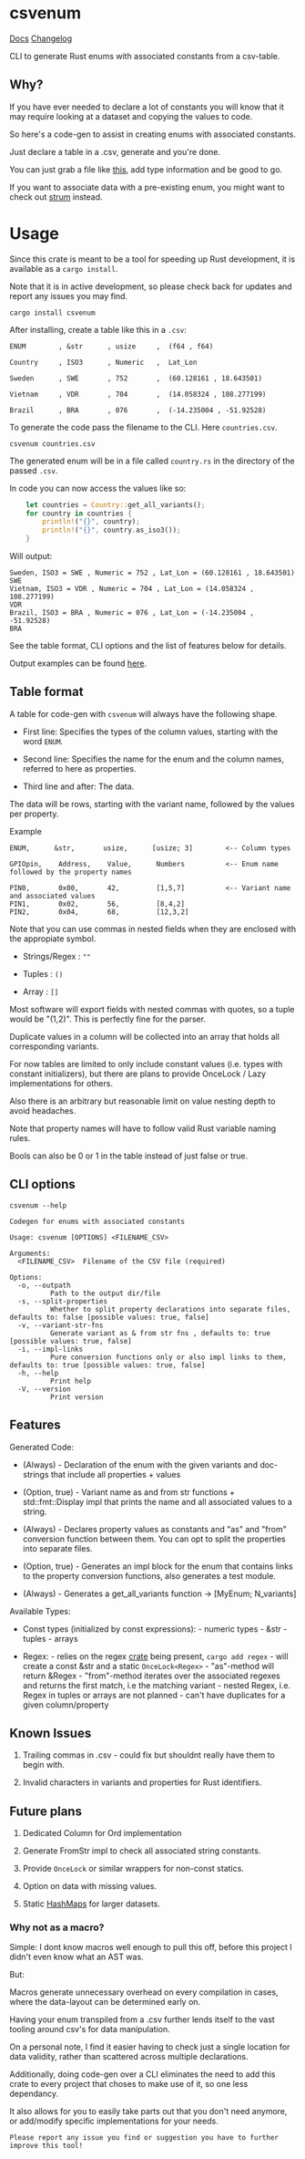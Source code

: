 # csvenum

[Docs](https://docs.rs/csvenum) [Changelog](https://github.com/J-Bockhofer/csvenum/blob/main/CHANGELOG.md)

CLI to generate Rust enums with associated constants from a csv-table. 



## Why?

If you have ever needed to declare a lot of constants you will know that it may require looking at a dataset and copying the values to code.

So here's a code-gen to assist in creating enums with associated constants.

Just declare a table in a .csv, generate and you're done.

You can just grab a file like [this](https://github.com/J-Bockhofer/csvenum/blob/main/examples/country_data.csv), add type information and be good to go.

If you want to associate data with a pre-existing enum, you might want to check out [strum](https://crates.io/crates/strum) instead.


# Usage

Since this crate is meant to be a tool for speeding up Rust development, it is available as a `cargo install`.

Note that it is in active development, so please check back for updates and report any issues you may find.


```console
cargo install csvenum
```


After installing, create a table like this in a `.csv`:

```
ENUM        , &str      , usize     ,  (f64 , f64)

Country     , ISO3      , Numeric   ,  Lat_Lon

Sweden      , SWE       , 752       ,  (60.128161 , 18.643501)

Vietnam     , VDR       , 704       ,  (14.058324 , 108.277199)

Brazil      , BRA       , 076       ,  (-14.235004 , -51.92528)

```


To generate the code pass the filename to the CLI. Here `countries.csv`.


```console
csvenum countries.csv
```


The generated enum will be in a file called `country.rs` in the directory of the passed `.csv`.


In code you can now access the values like so:

```rust
    let countries = Country::get_all_variants();
    for country in countries {
        println!("{}", country);
        println!("{}", country.as_iso3());
    }    
```


Will output:


```console
Sweden, ISO3 = SWE , Numeric = 752 , Lat_Lon = (60.128161 , 18.643501) 
SWE
Vietnam, ISO3 = VDR , Numeric = 704 , Lat_Lon = (14.058324 , 108.277199) 
VDR
Brazil, ISO3 = BRA , Numeric = 076 , Lat_Lon = (-14.235004 , -51.92528) 
BRA
```


See the table format, CLI options and the list of features below for details.

Output examples can be found [here](https://github.com/J-Bockhofer/csvenum/tree/main/examples).


## Table format

A table for code-gen with `csvenum` will always have the following shape.

- First line: Specifies the types of the column values, starting with the word `ENUM`.

- Second line: Specifies the name for the enum and the column names, referred to here as properties.

- Third line and after: The data.

The data will be rows, starting with the variant name, followed by the values per property.

Example

```
ENUM,      &str,       usize,      [usize; 3]        <-- Column types

GPIOpin,    Address,    Value,      Numbers          <-- Enum name followed by the property names

PIN0,       0x00,       42,         [1,5,7]          <-- Variant name and associated values
PIN1,       0x02,       56,         [8,4,2]
PIN2,       0x04,       68,         [12,3,2]

```

Note that you can use commas in nested fields when they are enclosed with the appropiate symbol.

- Strings/Regex : `""`

- Tuples : `()`

- Array : `[]`

Most software will export fields with nested commas with quotes, so a tuple would be "(1,2)". This is perfectly fine for the parser.

Duplicate values in a column will be collected into an array that holds all corresponding variants. 

For now tables are limited to only include constant values (i.e. types with constant initializers), but there are plans to provide OnceLock / Lazy implementations for others.

Also there is an arbitrary but reasonable limit on value nesting depth to avoid headaches.

Note that property names will have to follow valid Rust variable naming rules.

Bools can also be 0 or 1 in the table instead of just false or true.


## CLI options

```console
csvenum --help
```

```
Codegen for enums with associated constants

Usage: csvenum [OPTIONS] <FILENAME_CSV>

Arguments:
  <FILENAME_CSV>  Filename of the CSV file (required)

Options:
  -o, --outpath 
          Path to the output dir/file
  -s, --split-properties 
          Whether to split property declarations into separate files, defaults to: false [possible values: true, false]
  -v, --variant-str-fns 
          Generate variant as & from str fns , defaults to: true [possible values: true, false]
  -i, --impl-links 
          Pure conversion functions only or also impl links to them, defaults to: true [possible values: true, false]
  -h, --help
          Print help
  -V, --version
          Print version
```


## Features

Generated Code:

- (Always) - Declaration of the enum with the given variants and doc-strings that include all properties + values

- (Option, true) - Variant name as and from str functions + std::fmt::Display impl that prints the name and all associated values to a string. 

- (Always) - Declares property values as constants and "as" and "from" conversion function between them. You can opt to split the properties into separate files.

- (Option, true) - Generates an impl block for the enum that contains links to the property conversion functions, also generates a test module.

- (Always) - Generates a get_all_variants function -> [MyEnum; N_variants]


Available Types:

- Const types (initialized by const expressions): 
        - numeric types 
        - &str
        - tuples 
        - arrays

- Regex: 
        - relies on the regex [crate](https://crates.io/crates/regex) being present, `cargo add regex`
        - will create a const &str and a static `OnceLock<Regex>` 
        - "as"-method will return &Regex
        - "from"-method iterates over the associated regexes and returns the first match, i.e the matching variant
        - nested Regex, i.e. Regex in tuples or arrays are not planned
        - can't have duplicates for a given column/property 

## Known Issues

1. Trailing commas in .csv - could fix but shouldnt really have them to begin with.

2. Invalid characters in variants and properties for Rust identifiers.


## Future plans

1. Dedicated Column for Ord implementation

2. Generate FromStr impl to check all associated string constants.

3. Provide `OnceLock` or similar wrappers for non-const statics.  

4. Option on data with missing values.

5. Static [HashMaps](https://docs.rs/phf/latest/phf/) for larger datasets.


### Why not as a macro?

Simple: I dont know macros well enough to pull this off, before this project I didn't even know what an AST was.

But:

Macros generate unnecessary overhead on every compilation in cases, where the data-layout can be determined early on.

Having your enum transpiled from a .csv further lends itself to the vast tooling around csv's for data manipulation.

On a personal note, I find it easier having to check just a single location for data validity, rather than scattered across multiple declarations.

Additionally, doing code-gen over a CLI eliminates the need to add this crate to every project that choses to make use of it, so one less dependancy.

It also allows for you to easily take parts out that you don't need anymore, or add/modify specific implementations for your needs.




`Please report any issue you find or suggestion you have to further improve this tool!`